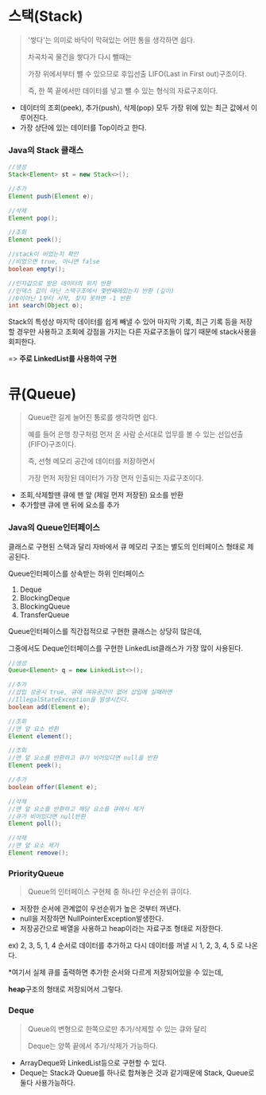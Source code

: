 # 스택(Stack)

> '쌓다'는 의미로 바닥이 막혀있는 어떤 통을 생각하면 쉽다.
>
> 차곡차곡 물건을 쌓다가 다시 뺄때는
>
> 가장 위에서부터 뺄 수 있으므로 후입선출 LIFO(Last in First out)구조이다.
>
> 즉, 한 쪽 끝에서만 데이터를 넣고 뺄 수 있는 형식의 자료구조이다.

- 데이터의 조회(peek), 추가(push), 삭제(pop) 모두 가장 위에 있는 최근 값에서 이루어진다.
- 가장 상단에 있는 데이터를 Top이라고 한다.



### Java의 Stack 클래스

```java
//생성
Stack<Element> st = new Stack<>();

//추가
Element push(Element e);

//삭제
Element pop();

//조회
Element peek();

//stack이 비었는지 확인
//비었으면 true, 아니면 false
boolean empty();

//인자값으로 받은 데이터의 위치 반환
//인덱스 값이 아닌 스택구조에서 몇번째에있는지 반환 (깊이)
//0이아닌 1부터 시작, 찾지 못하면 -1 반환
int search(Object o);
```

Stack의 특성상 마지막 데이터를 쉽게 빼낼 수 있어 마지막 기록, 최근 기록 등을 저장할 경우만 사용하고 조회에 강점을 가지는 다른 자료구조들이 많기 때문에 stack사용을 회피한다.

=> **주로 LinkedList를 사용하여 구현**



# 큐(Queue)

> Queue란 길게 늘어진 통로를 생각하면 쉽다. 
>
> 예를 들어 은행 창구처럼 먼저 온 사람 순서대로 업무를 볼 수 있는 선입선출(FIFO)구조이다.
>
> 즉, 선형 메모리 공간에 데이터를 저장하면서
>
> 가장 먼저 저장된 데이터가 가장 먼저 인출되는 자료구조이다.

- 조회,삭제할땐 큐에 맨 앞 (제일 먼저 저장된) 요소를 반환
- 추가할땐 큐에 맨 뒤에 요소를 추가

### Java의 Queue인터페이스

클래스로 구현된 스택과 달리 자바에서 큐 메모리 구조는 별도의 인터페이스 형태로 제공된다.

Queue인터페이스를 상속받는 하위 인터페이스

1. Deque
2. BlockingDeque
3. BlockingQueue
4. TransferQueue

Queue인터페이스를 직간접적으로 구현한 클래스는 상당히 많은데,

그중에서도 Deque인터페이스를 구현한 LinkedList클래스가 가장 많이 사용된다.

```java
//생성
Queue<Element> q = new LinkedList<>();

//추가
//삽입 성공시 true, 큐에 여유공간이 없어 삽입에 실패하면
//IllegalStateException을 발생시킨다.
boolean add(Element e);

//조회
//맨 앞 요소 반환
Element element();

//조회
//맨 앞 요소를 반환하고 큐가 비어있다면 null을 반환
Element peek();

//추가
boolean offer(Element e);

//삭제
//맨 앞 요소를 반환하고 해당 요소를 큐에서 제거
//큐가 비어있다면 null반환
Element poll();

//삭제
//맨 앞 요소 제거
Element remove();
```



### PriorityQueue

>  Queue의 인터페이스 구현체 중 하나인 우선순위 큐이다.

- 저장한 순서에 관계없이 우선순위가 높은 것부터 꺼낸다.
- null을 저장하면 NullPointerException발생한다.
- 저장공간으로 배열을 사용하고 heap이라는 자료구조 형태로 저장한다.

ex) 2, 3, 5, 1, 4 순서로 데이터를 추가하고 다시 데이터를 꺼낼 시 1, 2, 3, 4, 5 로 나온다.

*여기서 실제 큐를 출력하면 추가한 순서와 다르게 저장되어있을 수 있는데,

**heap**구조의 형태로 저장되어서 그렇다.



### Deque

> Queue의 변형으로 한쪽으로만 추가/삭제할 수 있는 큐와 달리
>
> Deque는 양쪽 끝에서 추가/삭제가 가능하다.

- ArrayDeque와 LinkedList등으로 구현할 수 있다.
- Deque는 Stack과 Queue를 하나로 합쳐놓은 것과 같기때문에
  Stack, Queue로 둘다 사용가능하다.